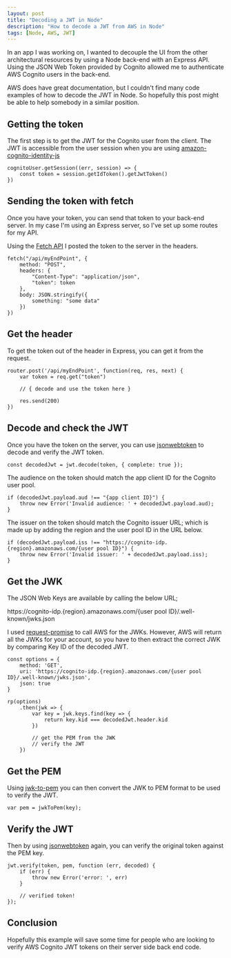 ```yaml
---
layout: post
title: "Decoding a JWT in Node"
description: "How to decode a JWT from AWS in Node"
tags: [Node, AWS, JWT]
---
```


In an app I was working on, I wanted to decouple the UI from the other architectural resources by using a Node back-end with an Express API. Using the JSON Web Token provided by Cognito allowed me to authenticate AWS Cognito users in the back-end. 

AWS does have great documentation, but I couldn't find many code examples of how to decode the JWT in Node. So hopefully this post might be able to help somebody in a similar position.

##  Getting the token

The first step is to get the JWT for the Cognito user from the client. The JWT is accessible from the user session when you are using [amazon-cognito-identity-js](https://www.npmjs.com/package/amazon-cognito-identity-js)

    cognitoUser.getSession((err, session) => {
        const token = session.getIdToken().getJwtToken()
    })

## Sending the token with fetch

Once you have your token, you can send that token to your back-end server. In my case I'm using an Express server, so I've set up some routes for my API.

Using the [Fetch API](https://developer.mozilla.org/en-US/docs/Web/API/Fetch_API) I posted the token to the server in the headers.

    fetch("/api/myEndPoint", {
        method: "POST",
        headers: {
            "Content-Type": "application/json",
            "token": token
        },
        body: JSON.stringify({
            something: "some data"
        })
    })

## Get the header

To get the token out of the header in Express, you can get it from the request.

    router.post('/api/myEndPoint', function(req, res, next) {
        var token = req.get("token")

        // { decode and use the token here }

        res.send(200)
    })

## Decode and check the JWT

Once you have the token on the server, you can use [jsonwebtoken](https://www.npmjs.com/package/jsonwebtoken) to decode and verify the JWT token.

    const decodedJwt = jwt.decode(token, { complete: true });

The audience on the token should match the app client ID for the Cognito user pool.

    if (decodedJwt.payload.aud !== "{app client ID}") {
        throw new Error('Invalid audience: ' + decodedJwt.payload.aud);
    }

The issuer on the token should match the Cognito issuer URL; which is made up by adding the region and the user pool ID in the URL below.

    if (decodedJwt.payload.iss !== "https://cognito-idp.{region}.amazonaws.com/{user pool ID}") {
        throw new Error('Invalid issuer: ' + decodedJwt.payload.iss);
    }

## Get the JWK

The JSON Web Keys are available by calling the below URL;

https://cognito-idp.{region}.amazonaws.com/{user pool ID}/.well-known/jwks.json

I used [request-promise](https://www.npmjs.com/package/request-promise) to call AWS for the JWKs. However, AWS will return all the JWKs for your account, so you have to then extract the correct JWK by comparing Key ID of the decoded JWT. 

    const options = {
        method: 'GET',
        uri: 'https://cognito-idp.{region}.amazonaws.com/{user pool ID}/.well-known/jwks.json',
        json: true
    }
    
    rp(options)
        .then(jwk => {
            var key = jwk.keys.find(key => {
                return key.kid === decodedJwt.header.kid
            })

            // get the PEM from the JWK
            // verify the JWT
        })

## Get the PEM

Using [jwk-to-pem](https://www.npmjs.com/package/jwk-to-pem) you can then convert the JWK to PEM format to be used to verify the JWT.

    var pem = jwkToPem(key);

## Verify the JWT 

Then by using [jsonwebtoken](https://www.npmjs.com/package/jsonwebtoken) again, you can verify the original token against the PEM key.

    jwt.verify(token, pem, function (err, decoded) {
        if (err) {
            throw new Error('error: ', err)
        }
        
        // verified token!
    });

## Conclusion

Hopefully this example will save some time for people who are looking to verify AWS Cognito JWT tokens on their server side back end code.